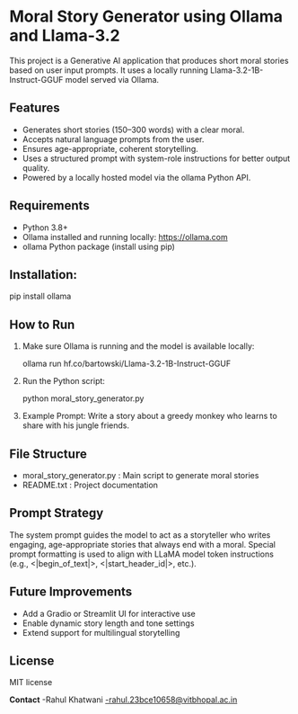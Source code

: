 Moral Story Generator using Ollama and Llama-3.2
================================================

This project is a Generative AI application that produces short moral stories based on user input prompts. It uses a locally running Llama-3.2-1B-Instruct-GGUF model served via Ollama.

Features
--------
- Generates short stories (150–300 words) with a clear moral.
- Accepts natural language prompts from the user.
- Ensures age-appropriate, coherent storytelling.
- Uses a structured prompt with system-role instructions for better output quality.
- Powered by a locally hosted model via the ollama Python API.

Requirements
------------
- Python 3.8+
- Ollama installed and running locally: https://ollama.com
- ollama Python package (install using pip)

Installation:
-------------
pip install ollama

How to Run
----------
1. Make sure Ollama is running and the model is available locally:

   ollama run hf.co/bartowski/Llama-3.2-1B-Instruct-GGUF

2. Run the Python script:

   python moral_story_generator.py

3. Example Prompt:
   Write a story about a greedy monkey who learns to share with his jungle friends.

File Structure
--------------
- moral_story_generator.py : Main script to generate moral stories
- README.txt               : Project documentation

Prompt Strategy
---------------
The system prompt guides the model to act as a storyteller who writes engaging, age-appropriate stories that always end with a moral. Special prompt formatting is used to align with LLaMA model token instructions (e.g., <|begin_of_text|>, <|start_header_id|>, etc.).

Future Improvements
-------------------
- Add a Gradio or Streamlit UI for interactive use
- Enable dynamic story length and tone settings
- Extend support for multilingual storytelling

License
-------
MIT license

**Contact**
-Rahul Khatwani
-rahul.23bce10658@vitbhopal.ac.in

